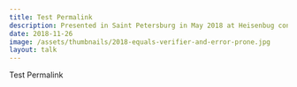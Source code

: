 ```yaml
---
title: Test Permalink
description: Presented in Saint Petersburg in May 2018 at Heisenbug conference. Video and slides are in Russian.
date: 2018-11-26
image: /assets/thumbnails/2018-equals-verifier-and-error-prone.jpg
layout: talk
---
```



Test Permalink

